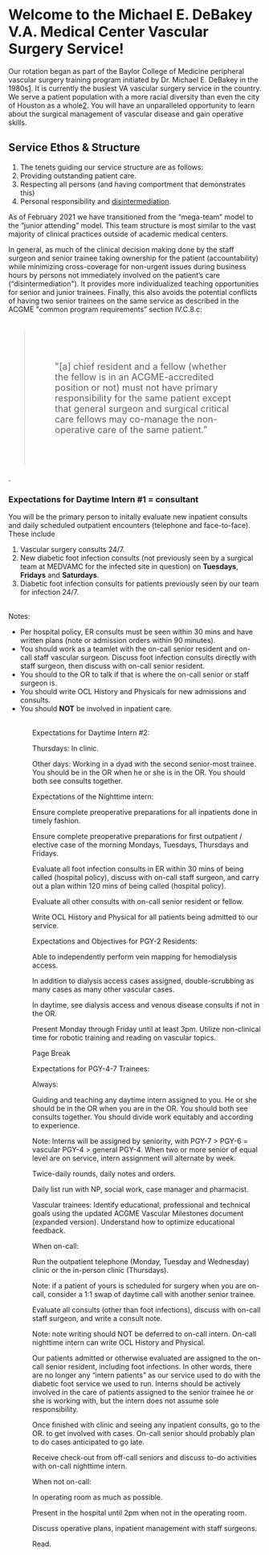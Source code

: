 <head>
<!-- Global site tag (gtag.js) - Google Analytics -->
<script async src="https://www.googletagmanager.com/gtag/js?id=G-YPLVGC5FDP"></script>
<script>
  window.dataLayer = window.dataLayer || [];
  function gtag(){dataLayer.push(arguments);}
  gtag('js', new Date());

  gtag('config', 'G-YPLVGC5FDP');
</script>
</head>

# Welcome to the Michael E. DeBakey V.A. Medical Center Vascular Surgery Service! 

Our rotation began as part of the Baylor College of Medicine peripheral vascular surgery training program initiated by Dr. Michael E. DeBakey in the 1980s[1](https://books.google.com/books/about/The_History_of_Surgery_in_Houston.html?id=vuKJNgAACAAJ). It is currently the busiest VA vascular surgery service in the country. We serve a patient population with a more racial diversity than even the city of Houston as a whole[2](https://www.census.gov/quickfacts/houstoncitytexas). You will have an unparalleled opportunity to learn about the surgical management of vascular disease and gain operative skills.  

## Service Ethos & Structure

1. The tenets guiding our service structure are as follows:  
2. Providing outstanding patient care. 
3. Respecting all persons (and having comportment that demonstrates this) 
4. Personal responsibility and [disintermediation](https://en.wikipedia.org/wiki/Disintermediation).  

As of February 2021 we have transitioned from the “mega-team” model to the “junior attending” model. This team structure is most similar to the vast majority of clinical practices outside of academic medical centers.   

In general, as much of the clinical decision making done by the staff surgeon and senior trainee taking ownership for the patient (accountability) while minimizing cross-coverage for non-urgent issues during business hours by persons not immediately involved on the patient’s care (“disintermediation").  It provides more individualized teaching opportunities for senior and junior trainees. Finally, this also avoids the potential conflicts of having two senior trainees on the same service as described in the ACGME "common program requirements” section IV.C.8.c:   
<br>
<blockquote style="border: 2px solid ##f6ff7a; font-style: normal; padding: 60px; font-size:18px; background-color: ##fdffde;">
"[a] chief resident and a fellow (whether the fellow is in an ACGME-accredited position or not) must not have primary responsibility for the same patient except that general surgeon and surgical critical care fellows may co-manage the non-operative care of the same patient.”</blockquote>.
<br>


### Expectations for Daytime Intern #1 = consultant
You will be the primary person to initally evaluate new inpatient consults and daily scheduled outpatient encounters (telephone and face-to-face). These include 
1. Vascular surgery consults 24/7.
2. New diabetic foot infection consults (not previously seen by a surgical team at MEDVAMC for the infected site in question) on <b>Tuesdays</b>, <b>Fridays</b> and <b>Saturdays</b>. 
3. Diabetic foot infection consults for patients previously seen by our team for infection 24/7.
<br>
Notes:
<ul>
<li>Per hospital policy, ER consults must be seen within 30 mins and have written plans (note or admission orders within 90 minutes).</li>
<li>You should work as a teamlet with the on-call senior resident and on-call staff vascular surgeon. Discuss foot infection consults directly with staff surgeon, then discuss with on-call senior resident.</li>
<li>You should to the OR to talk if that is where the on-call senior or staff surgeon is.</li>  
<li>You should write OCL History and Physicals for new admissions and consults. </li>
<li>You should <b>NOT</b> be involved in inpatient care.</li>
</ol>
<br>
 
<ol>

Expectations for Daytime Intern #2: 

Thursdays: In clinic.  

Other days: Working in a dyad with the second senior-most trainee. You should be in the OR when he or she is in the OR. You should both see consults together. 

 

Expectations of the Nighttime intern: 

Ensure complete preoperative preparations for all inpatients done in timely fashion. 

Ensure complete preoperative preparations for first outpatient / elective case of the morning Mondays, Tuesdays, Thursdays and Fridays.  

Evaluate all foot infection consults in ER within 30 mins of being called (hospital policy), discuss with on-call staff surgeon, and carry out a plan within 120 mins of being called (hospital policy). 

Evaluate all other consults with on-call senior resident or fellow. 

Write OCL History and Physical for all patients being admitted to our service. 

 Expectations and Objectives for PGY-2 Residents: 

Able to independently perform vein mapping for hemodialysis access. 

In addition to dialysis access cases assigned, double-scrubbing as many cases as many other vascular cases.  

In daytime, see dialysis access and venous disease consults if not in the OR. 

Present Monday through Friday until at least 3pm. Utilize non-clinical time for robotic training and reading on vascular topics. 

Page Break
 

Expectations for PGY-4-7 Trainees: 

Always: 

Guiding and teaching any daytime intern assigned to you. He or she should be in the OR when you are in the OR. You should both see consults together. You should divide work equitably and according to experience.  

Note: Interns will be assigned by seniority, with PGY-7 > PGY-6 = vascular PGY-4 > general PGY-4.  When two or more senior of equal level are on service, intern assignment will alternate by week.  

Twice-daily rounds, daily notes and orders. 

Daily list run with NP, social work, case manager and pharmacist. 

Vascular trainees: Identify educational, professional and technical goals using the updated ACGME Vascular Milestones document (expanded version). Understand how to optimize educational feedback. 

When on-call:  

Run the outpatient telephone (Monday, Tuesday and Wednesday) clinic or the in-person clinic (Thursdays). 

Note: if a patient of yours is scheduled for surgery when you are on-call, consider a 1:1 swap of daytime call with another senior trainee. 

Evaluate all consults (other than foot infections), discuss with on-call staff surgeon, and write a consult note.  

Note: note writing should NOT be deferred to on-call intern. On-call nighttime intern can write OCL History and Physical.  

Our patients admitted or otherwise evaluated are assigned to the on-call senior resident, including foot infections. In other words, there are no longer any “intern patients” as our service used to do with the diabetic foot service we used to run. Interns should be actively involved in the care of patients assigned to the senior trainee he or she is working with, but the intern does not assume sole responsibility. 

Once finished with clinic and seeing any inpatient consults, go to the OR. to get involved with cases. On-call senior should probably plan to do cases anticipated to go late.  

Receive check-out from off-call seniors and discuss to-do activities with on-call nighttime intern. 

When not on-call:  

In operating room as much as possible.  

Present in the hospital until 2pm when not in the operating room.  

Discuss operative plans, inpatient management with staff surgeons. 

Read. 
